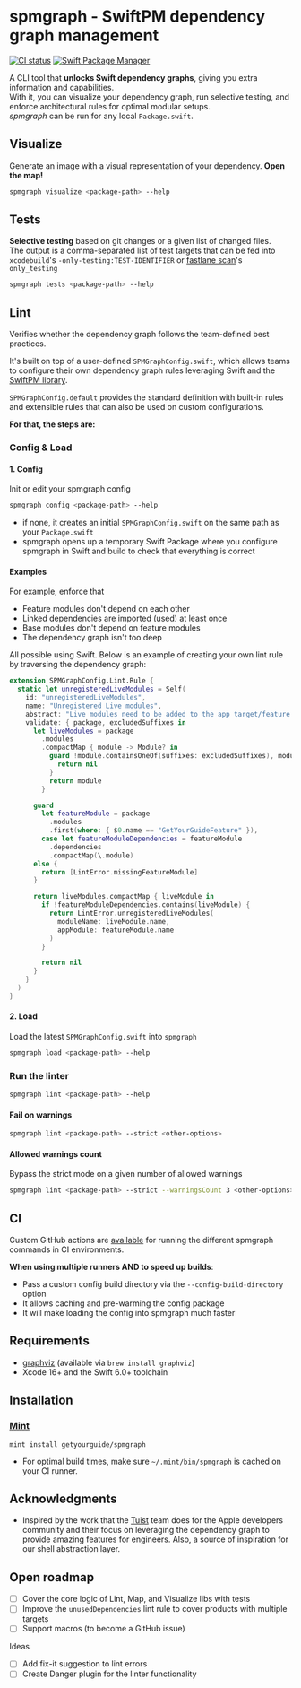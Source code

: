 # spmgraph - SwiftPM dependency graph management

[![CI status](https://github.com/getyourguide/spmgraph/actions/workflows/main.yml/badge.svg)](https://github.com/getyourguide/spmgraph/actions/workflows/main.yml)
[![Swift Package Manager](https://rawgit.com/jlyonsmith/artwork/master/SwiftPackageManager/swiftpackagemanager-compatible.svg)](https://swift.org/package-manager/)

A CLI tool that **unlocks Swift dependency graphs**, giving you extra information and capabilities.
<br>
With it, you can visualize your dependency graph, run selective testing, and enforce architectural rules for optimal modular setups.
<br>
_spmgraph_ can be run for any local `Package.swift`.

## Visualize
Generate an image with a visual representation of your dependency. **Open the map!**

```bash
spmgraph visualize <package-path> --help
```

## Tests
**Selective testing** based on git changes or a given list of changed files.
<br>
The output is a comma-separated list of test targets that can be fed into `xcodebuild`'s `-only-testing:TEST-IDENTIFIER` or [fastlane scan](https://docs.fastlane.tools/actions/scan/#scan)'s `only_testing`

```bash
spmgraph tests <package-path> --help
```

## Lint

Verifies whether the dependency graph follows the team-defined best practices.

It's built on top of a user-defined `SPMGraphConfig.swift`, which allows teams to configure their own dependency graph rules leveraging Swift and the [SwiftPM library](https://github.com/swiftlang/swift-package-manager/blob/a33af66bf40ea96ba54f1abd5a5c5440f2a7e323/Package.swift#L56).
<br>

`SPMGraphConfig.default` provides the standard definition with built-in rules and extensible rules that can also be used on custom configurations.

**For that, the steps are:**

### Config & Load

#### 1. Config
Init or edit your spmgraph config

```bash
spmgraph config <package-path> --help
```

- if none, it creates an initial `SPMGraphConfig.swift` on the same path as your `Package.swift`
- spmgraph opens up a temporary Swift Package where you configure spmgraph in Swift and build to check that everything is correct

#### Examples
For example, enforce that
- Feature modules don't depend on each other
- Linked dependencies are imported (used) at least once
- Base modules don't depend on feature modules
- The dependency graph isn't too deep

All possible using Swift. Below is an example of creating your own lint rule by traversing the dependency graph:
```swift
extension SPMGraphConfig.Lint.Rule {
  static let unregisteredLiveModules = Self(
    id: "unregisteredLiveModules",
    name: "Unregistered Live modules",
    abstract: "Live modules need to be added to the app target/feature module as dependencies.",
    validate: { package, excludedSuffixes in
      let liveModules = package
        .modules
        .compactMap { module -> Module? in
          guard !module.containsOneOf(suffixes: excludedSuffixes), module.isLiveModule else {
            return nil
          }
          return module
        }

      guard
        let featureModule = package
          .modules
          .first(where: { $0.name == "GetYourGuideFeature" }),
        case let featureModuleDependencies = featureModule
          .dependencies
          .compactMap(\.module)
      else {
        return [LintError.missingFeatureModule]
      }

      return liveModules.compactMap { liveModule in
        if !featureModuleDependencies.contains(liveModule) {
          return LintError.unregisteredLiveModules(
            moduleName: liveModule.name,
            appModule: featureModule.name
          )
        }

        return nil
      }
    }
  )
}
``` 

#### 2. Load
Load the latest `SPMGraphConfig.swift` into `spmgraph`

```bash
spmgraph load <package-path> --help
```

### Run the linter

```bash
spmgraph lint <package-path> --help
```

#### Fail on warnings

```bash
spmgraph lint <package-path> --strict <other-options>
```

#### Allowed warnings count
Bypass the strict mode on a given number of allowed warnings

```bash
spmgraph lint <package-path> --strict --warningsCount 3 <other-options>
```

## CI

Custom GitHub actions are [available](./github/actions) for running the different spmgraph commands in CI environments.

**When using multiple runners AND to speed up builds**:
- Pass a custom config build directory via the `--config-build-directory` option
- It allows caching and pre-warming the config package
- It will make loading the config into spmgraph much faster

## Requirements
- [graphviz](https://github.com/graphp/graphviz) (available via `brew install graphviz`)
- Xcode 16+ and the Swift 6.0+ toolchain

## Installation

### [Mint](https://github.com/yonaskolb/mint)

```
mint install getyourguide/spmgraph
```
* For optimal build times, make sure `~/.mint/bin/spmgraph` is cached on your CI runner.

## Acknowledgments
- Inspired by the work that the [Tuist](https://tuist.dev/) team does for the Apple developers community and their focus on leveraging the dependency graph to provide amazing features for engineers. Also, a source of inspiration for our shell abstraction layer. 

## Open roadmap
- [ ] Cover the core logic of Lint, Map, and Visualize libs with tests
- [ ] Improve the `unusedDependencies` lint rule to cover products with multiple targets
- [ ] Support macros (to become a GitHub issue)

Ideas
- [ ] Add fix-it suggestion to lint errors
- [ ] Create Danger plugin for the linter functionality
